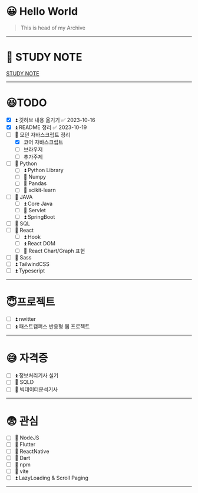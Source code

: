 # 😀 Hello World
> This is head of my Archive
---
# 🎈 STUDY NOTE

[STUDY NOTE](./Head/Main.md)

---
# 😆TODO

- [x] ⏫ 깃허브 내용 옮기기 ✅ 2023-10-16
- [x] ⏫ README 정리 ✅ 2023-10-19
- [ ] 🔼 모던 자바스크립트 정리
	- [x] 코어 자바스크립트
	- [ ] 브라우저
	- [ ] 추가주제
- [ ] 🔼 Python 
	- [ ] ⏫ Python Library
	- [ ] 🔼 Numpy
	- [ ] 🔼 Pandas
	- [ ] 🔼 scikit-learn
- [ ] 🔼 JAVA
	- [ ] ⏫ Core Java
	- [ ] 🔼 Servlet
	- [ ] ⏫ SpringBoot
- [ ] 🔼 SQL
- [ ] 🔼 React
	- [ ] ⏫ Hook
	- [ ] ⏫ React DOM
	- [ ] 🔼 React Chart/Graph 표현
- [ ] 🔼 Sass
- [ ] ⏫ TailwindCSS
- [ ] ⏫ Typescript

---
# 😇프로젝트

- [ ] ⏫ nwitter
- [ ] ⏫ 패스트캠퍼스 반응형 웹 프로젝트

---
# 😅 자격증

- [ ] ⏫ 정보처리기사 실기
- [ ] 🔼 SQLD
- [ ] 🔼 빅데이터분석기사

---
# 😨 관심

- [ ] 🔼 NodeJS
- [ ] 🔼 Flutter
- [ ] 🔼 ReactNative
- [ ] 🔼 Dart
- [ ] 🔼 npm
- [ ] 🔼 vite
- [ ] ⏫ LazyLoading & Scroll Paging
---
